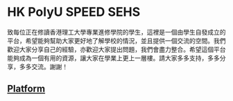 # HK PolyU SPEED SEHS

致每位正在修讀香港理工大學專業進修學院的學生，這裡是一個由學生自發成立的平台，希望能夠幫助大家更好地了解學校的情況，並且提供一個交流的空間。我們歡迎大家分享自己的經驗，亦歡迎大家提出問題，我們會盡力整合。希望這個平台能夠成為一個有用的資源，讓大家在學業上更上一層樓。請大家多多支持，多多分享，多多交流。謝謝！

## [Platform](https://sehs.waiki.me)